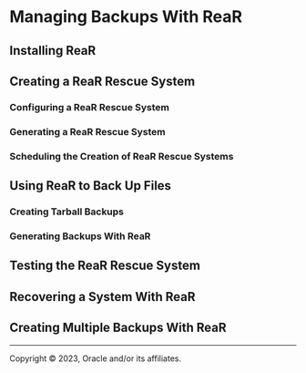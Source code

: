 # Managing Backups With ReaR

## Installing ReaR

## Creating a ReaR Rescue System

### Configuring a ReaR Rescue System

### Generating a ReaR Rescue System

### Scheduling the Creation of ReaR Rescue Systems

## Using ReaR to Back Up Files

### Creating Tarball Backups

### Generating Backups With ReaR

## Testing the ReaR Rescue System

## Recovering a System With ReaR

## Creating Multiple Backups With ReaR

---

Copyright © 2023, Oracle and/or its affiliates.

